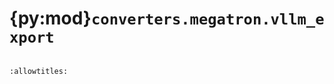 # {py:mod}`converters.megatron.vllm_export`

```{py:module} converters.megatron.vllm_export
```

```{autodoc2-docstring} converters.megatron.vllm_export
:allowtitles:
```
